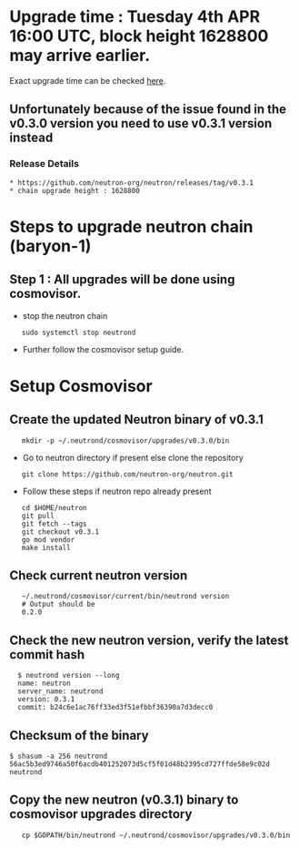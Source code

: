 # Upgrade time : Tuesday 4th APR 16:00 UTC, block height 1628800 may arrive earlier. 
Exact upgrade time can be checked [here](https://testnet.mintscan.io/neutron-testnet/blocks/1628800).

## Unfortunately because of the issue found in the v0.3.0 version you need to use v0.3.1 version instead

### Release Details
    * https://github.com/neutron-org/neutron/releases/tag/v0.3.1
    * chain upgrade height : 1628800

# Steps to upgrade neutron chain (baryon-1)

## Step 1 : All upgrades will be done using cosmovisor.

* stop the neutron chain

```shell
   sudo systemctl stop neutrond
```

* Further follow the cosmovisor setup guide.

# Setup Cosmovisor

## Create the updated Neutron binary of v0.3.1

```shell
   mkdir -p ~/.neutrond/cosmovisor/upgrades/v0.3.0/bin
```
* Go to neutron directory if present else clone the repository

```shell
   git clone https://github.com/neutron-org/neutron.git
```

* Follow these steps if neutron repo already present

```shell
   cd $HOME/neutron
   git pull
   git fetch --tags
   git checkout v0.3.1
   go mod vendor
   make install
```

## Check current neutron version
```shell
   ~/.neutrond/cosmovisor/current/bin/neutrond version
   # Output should be
   0.2.0
```

## Check the new neutron version, verify the latest commit hash

```shell
  $ neutrond version --long
  name: neutron
  server_name: neutrond
  version: 0.3.1
  commit: b24c6e1ac76ff33ed3f51efbbf36390a7d3decc0
```

## Checksum of the binary

```shell
$ shasum -a 256 neutrond
56ac5b3ed9746a50f6acdb401252073d5cf5f01d48b2395cd727ffde58e9c02d neutrond
```

## Copy the new neutron (v0.3.1) binary to cosmovisor upgrades directory

```shell
   cp $GOPATH/bin/neutrond ~/.neutrond/cosmovisor/upgrades/v0.3.0/bin
```
